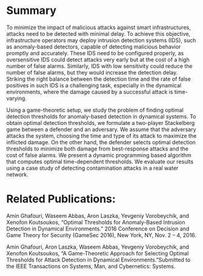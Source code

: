 # Summary
To minimize the impact of malicious attacks against smart infrastructures, attacks need to be detected with minimal delay. To achieve this objective, infrastructure operators may deploy intrusion detection systems (IDS), such as anomaly-based detectors, capable of detecting malicious behavior promptly and accurately. These IDS need to be configured properly, as oversensitive IDS could detect attacks very early but at the cost of a high number of false alarms. Similarly, IDS with low sensitivity could reduce the number of false alarms, but they would increase the detection delay. Striking the right balance between the detection time and the rate of false positives in such IDS is a challenging task, especially in the dynamical environments, where the damage caused by a successful attack is time-varying.

Using a game-theoretic setup, we study the problem of finding optimal detection thresholds for anomaly-based detection in dynamical systems. To obtain optimal detection thresholds, we formulate a two-player Stackelberg game between a defender and an adversary. We assume that the adversary attacks the system, choosing the time and type of its attack to maximize the inflicted damage. On the other hand, the defender selects  optimal detection thresholds to minimize both damage from best-response attacks and the cost of false alarms. We present a dynamic programming based algorithm that computes optimal time-dependent thresholds. We evaluate our results using a case study of detecting contamination attacks in a real water network.

# Related Publications:
Amin Ghafouri, Waseem Abbas, Aron Laszka, Yevgeniy Vorobeychik, and Xenofon Koutsoukos, “Optimal Thresholds for Anomaly-Based Intrusion Detection in Dynamical Environments.” 2016 Conference on Decision and Game Theory for Security (GameSec 2016), New York, NY, Nov. 2 – 4, 2016.

Amin Ghafouri, Aron Laszka, Waseem Abbas, Yevgeniy Vorobeychik, and Xenofon Koutsoukos, “A Game-Theoretic Approach for Selecting Optimal Thresholds for Attack Detection in Dynamical Environments.”Submitted to the IEEE Transactions on Systems, Man, and Cybernetics: Systems.
